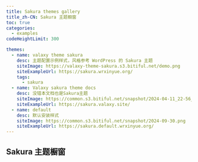 ```yaml
---
title: Sakura themes gallery
title_zh-CN: Sakura 主题橱窗
toc: true
categories:
  - examples
codeHeightLimit: 300

themes:
  - name: valaxy theme sakura
    desc: 主题配置示例样式，风格参考 WordPress 的 Sakura 主题
    siteImage: https://valaxy-theme-sakura.s3.bitiful.net/demo.png
    siteExampleUrl: https://sakura.wrxinyue.org/
    tags:
      - sakura
  - name: Valaxy sakura theme docs
    desc: 没错本文档也是Sakura主题
    siteImage: https://common.s3.bitiful.net/snapshot/2024-04-11_22-56_1.png
    siteExampleUrl: https://sakura.valaxy.site/
  - name: default
    desc: 默认安装样式
    siteImage: https://common.s3.bitiful.net/snapshot/2024-09-30.png
    siteExampleUrl: https://sakura.default.wrxinyue.org/
---
```


## Sakura 主题橱窗

<ThemeGallery :themes="$frontmatter.themes" />
